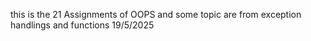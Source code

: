 this is the 21 Assignments of OOPS and some topic are from exception handlings and functions
19/5/2025 
